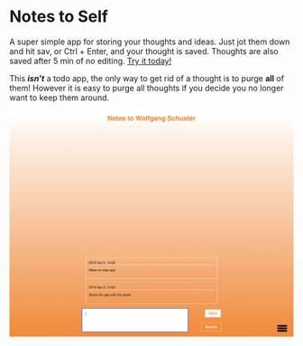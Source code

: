 # Notes to Self

A super simple app for storing your thoughts and ideas. Just jot them down and hit sav, or Ctrl + Enter, and your thought is saved. Thoughts are also saved after 5 min of no editing. [Try it today!](https://notes-to-self-cea55.firebaseapp.com/)

This _**isn't**_ a todo app, the only way to get rid of a thought is to purge **all** of them! However it is easy to purge all thoughts if you decide you no longer want to keep them around.

![Screenshot of app](./Screenshot.png)
